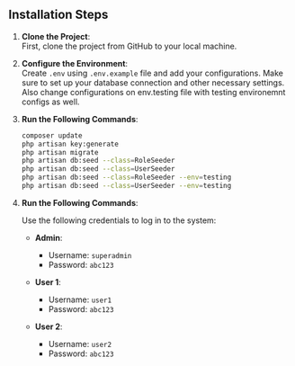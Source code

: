 ## Installation Steps

1. **Clone the Project**:  
   First, clone the project from GitHub to your local machine.

2. **Configure the Environment**:  
   Create `.env` using `.env.example` file and add your configurations. Make sure to set up your database connection and other necessary settings. Also change configurations on env.testing file with testing environemnt configs as well.

3. **Run the Following Commands**:

   ```bash
   composer update
   php artisan key:generate
   php artisan migrate
   php artisan db:seed --class=RoleSeeder
   php artisan db:seed --class=UserSeeder
   php artisan db:seed --class=RoleSeeder --env=testing
   php artisan db:seed --class=UserSeeder --env=testing

4. **Run the Following Commands**:

   Use the following credentials to log in to the system:
   
   - **Admin**: 
     - Username: `superadmin` 
     - Password: `abc123`
   
   - **User 1**: 
     - Username: `user1` 
     - Password: `abc123`
   
   - **User 2**: 
     - Username: `user2` 
     - Password: `abc123`

